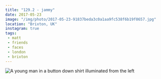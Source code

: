 ```yaml
---
title: "129.2 - jammy"
date: 2017-05-23
image: "/img/photo/2017-05-23-91837beda3c0a1aa9fc538f6b19f0657.jpg"
location: "Brixton, UK"
instagram: true
tags:
 - matt
 - friends
 - faces
 - london
 - brixton
---
```


![A young man in a button down shirt illuminated from the left](/img/photo/2017-05-23-91837beda3c0a1aa9fc538f6b19f0657.jpg)
